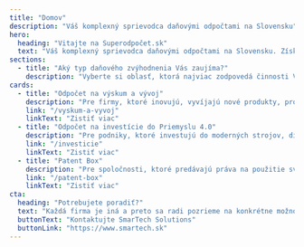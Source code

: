 ```yaml
---
title: "Domov"
description: "Váš komplexný sprievodca daňovými odpočtami na Slovensku"
hero:
  heading: "Vitajte na Superodpočet.sk"
  text: "Váš komplexný sprievodca daňovými odpočtami na Slovensku. Získajte informácie, použite naše kalkulačky a kontaktujte odborníkov z SmarTech Solutions."
sections:
  - title: "Aký typ daňového zvýhodnenia Vás zaujíma?"
    description: "Vyberte si oblasť, ktorá najviac zodpovedá činnosti Vašej firmy."
cards:
  - title: "Odpočet na výskum a vývoj"
    description: "Pre firmy, ktoré inovujú, vyvíjajú nové produkty, procesy alebo technológie."
    link: "/vyskum-a-vyvoj"
    linkText: "Zistiť viac"
  - title: "Odpočet na investície do Priemyslu 4.0"
    description: "Pre podniky, ktoré investujú do moderných strojov, digitalizácie alebo automatizácie."
    link: "/investicie"
    linkText: "Zistiť viac"
  - title: "Patent Box"
    description: "Pre spoločnosti, ktoré predávajú práva na použitie svojich nehmotných aktív – patenty, softvér, know-how."
    link: "/patent-box"
    linkText: "Zistiť viac"
cta:
  heading: "Potrebujete poradiť?"
  text: "Každá firma je iná a preto sa radi pozrieme na konkrétne možnosti uplatnenia superodpočtu u Vás."
  buttonText: "Kontaktujte SmarTech Solutions"
  buttonLink: "https://www.smartech.sk"
---
```

